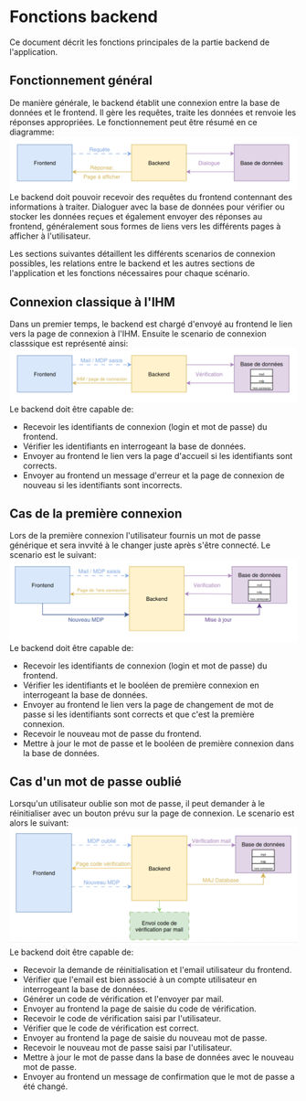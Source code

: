 # Fonctions backend
Ce document décrit les fonctions principales de la partie backend de l'application.

## Fonctionnement général
De manière générale, le backend établit une connexion entre la base de données et le frontend. Il gère les requêtes, traite les données et renvoie les réponses appropriées. Le fonctionnement peut être résumé en ce diagramme:  
![](./media/fctn_general.png)
Le backend doit pouvoir recevoir des requêtes du frontend contennant des informations à traiter. Dialoguer avec la base de données pour vérifier ou stocker les données reçues et également envoyer des réponses au frontend, généralement sous formes de liens vers les différents pages à afficher à l'utilisateur.  

Les sections suivantes détaillent les différents scenarios de connexion possibles, les relations entre le backend et les autres sections de l'application et les fonctions nécessaires pour chaque scénario.

## Connexion classique à l'IHM
Dans un premier temps, le backend est chargé d'envoyé au frontend le lien vers la page de connexion à l'IHM. Ensuite le scenario de connexion classsique est représenté ainsi:  
![](./media/connexion_std.png)
Le backend doit être capable de:
- Recevoir les identifiants de connexion (login et mot de passe) du frontend.
- Vérifier les identifiants en interrogeant la base de données.
- Envoyer au frontend le lien vers la page d'accueil si les identifiants sont corrects.
- Envoyer au frontend un message d'erreur et la page de connexion de nouveau si les identifiants sont incorrects.

## Cas de la première connexion
Lors de la première connexion l'utilisateur fournis un mot de passe générique et sera invvité à le changer juste après s'être connecté. Le scenario est le suivant:  
![](./media/1ere_connexion.png)
Le backend doit être capable de:
- Recevoir les identifiants de connexion (login et mot de passe) du frontend.
- Vérifier les identifiants et le booléen de première connexion en interrogeant la base de données.
- Envoyer au frontend le lien vers la page de changement de mot de passe si les identifiants sont corrects et que c'est la première connexion.
- Recevoir le nouveau mot de passe du frontend.
- Mettre à jour le mot de passe et le booléen de première connexion dans la base de données.

## Cas d'un mot de passe oublié
Lorsqu'un utilisateur oublie son mot de passe, il peut demander à le réinitialiser avec un bouton prévu sur la page de connexion. Le scenario est alors le suivant:
![](./media/mdp_oublie.png)
Le backend doit être capable de:
- Recevoir la demande de réinitialisation et l'email utilisateur du frontend.
- Vérifier que l'email est bien associé à un compte utilisateur en interrogeant la base de données.
- Générer un code de vérification et l'envoyer par mail.
- Envoyer au frontend la page de saisie du code de vérification.
- Recevoir le code de vérification saisi par l'utilisateur.
- Vérifier que le code de vérification est correct.
- Envoyer au frontend la page de saisie du nouveau mot de passe.
- Recevoir le nouveau mot de passe saisi par l'utilisateur.
- Mettre à jour le mot de passe dans la base de données avec le nouveau mot de passe.
- Envoyer au frontend un message de confirmation que le mot de passe a été changé.
